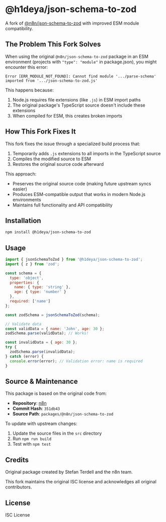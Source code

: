 # @h1deya/json-schema-to-zod

A fork of [@n8n/json-schema-to-zod](https://github.com/n8n-io/n8n/tree/master/packages/%40n8n/json-schema-to-zod) with improved ESM module compatibility.

## The Problem This Fork Solves

When using the original `@n8n/json-schema-to-zod` package in an ESM environment (projects with `"type": "module"` in package.json), you might encounter this error:

```
Error [ERR_MODULE_NOT_FOUND]: Cannot find module '.../parse-schema' imported from '.../json-schema-to-zod.js'
```

This happens because:
1. Node.js requires file extensions (like `.js`) in ESM import paths
2. The original package's TypeScript source doesn't include these extensions
3. When compiled for ESM, this creates broken imports

## How This Fork Fixes It

This fork fixes the issue through a specialized build process that:
1. Temporarily adds `.js` extensions to all imports in the TypeScript source
2. Compiles the modified source to ESM
3. Restores the original source code afterward

This approach:
- Preserves the original source code (making future upstream syncs easier)
- Produces ESM-compatible output that works in modern Node.js environments
- Maintains full functionality and API compatibility

## Installation

```bash
npm install @h1deya/json-schema-to-zod
```

## Usage

```javascript
import { jsonSchemaToZod } from '@h1deya/json-schema-to-zod';
import { z } from 'zod';

const schema = {
  type: 'object',
  properties: {
    name: { type: 'string' },
    age: { type: 'number' }
  },
  required: ['name']
};

const zodSchema = jsonSchemaToZod(schema);

// Validate data
const validData = { name: 'John', age: 30 };
zodSchema.parse(validData); // Works!

const invalidData = { age: 30 };
try {
  zodSchema.parse(invalidData);
} catch (error) {
  console.error(error); // Validation error: name is required
}
```

## Source & Maintenance

This package is based on the original code from:
- **Repository**: [n8n](https://github.com/n8n-io/n8n)
- **Commit Hash**: `351db43`
- **Source Path**: `packages/@n8n/json-schema-to-zod`

To update with upstream changes:
1. Update the source files in the `src` directory
2. Run `npm run build`
3. Test with `npm test`

## Credits

Original package created by Stefan Terdell and the n8n team.

This fork maintains the original ISC license and acknowledges all original contributors.

## License

ISC License
